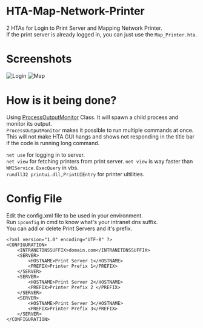 # HTA-Map-Network-Printer
2 HTAs for Login to Print Server and Mapping Network Printer.  
If the print server is already logged in, you can just use the `Map_Printer.hta`.

# Screenshots
![Login](https://cdn.discordapp.com/attachments/240938506103422976/780824595217252382/unknown.png)
![Map](https://cdn.discordapp.com/attachments/240938506103422976/780824779091476510/unknown.png)

# How is it being done?
Using [ProcessOutputMonitor](https://github.com/ru-rararu-ra-rurararu-ra/ProcessOutputMonitor) Class. It will spawn a child process and monitor its output.    
`ProcessOutputMonitor` makes it possible to run multiple commands at once.  
This will not make HTA GUI hangs and shows not responding in the title bar if the code is running long command.  

`net use` for logging in to server.    
`net view` for fetching printers from print server. `net view` is way faster than `WMIService.ExecQuery` in vbs.  
`rundll32 printui.dll,PrintUIEntry` for printer ultilities.

# Config File
Edit the config.xml file to be used in your environment.  
Run `ipconfig` in cmd to know what's your intranet dns suffix.  
You can add or delete Print Servers and it's prefix.

```
<?xml version="1.0" encoding="UTF-8" ?>
<CONFIGURATION>
	<INTRANETDNSSUFFIX>domain.com</INTRANETDNSSUFFIX>
	<SERVER>
		<HOSTNAME>Print Server 1</HOSTNAME>
		<PREFIX>Printer Prefix 1</PREFIX>
	</SERVER>
	<SERVER>
		<HOSTNAME>Print Server 2</HOSTNAME>
		<PREFIX>Printer Prefix 2 </PREFIX>
	</SERVER>
	<SERVER>
		<HOSTNAME>Print Server 3</HOSTNAME>
		<PREFIX>Printer Prefix 3</PREFIX>
	</SERVER>
</CONFIGURATION>
```



